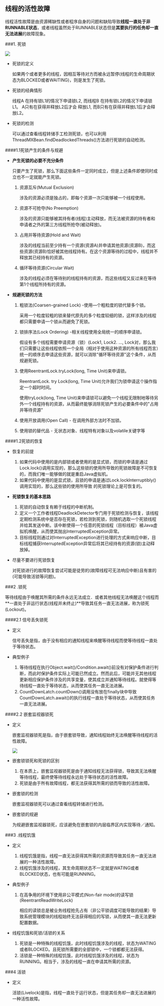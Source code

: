 ## 线程的活性故障

线程活性故障是由资源稀缺性或者程序自身的问题和缺陷导致**线程一直处于非RUNNABLE状态**，或者线程虽然处于RUNNABLE状态但是**其要执行的任务却一直无法进展**的故障现象。

###1. 死锁

![](https://javanote.oss-cn-shenzhen.aliyuncs.com/9_死锁示意图.png)

- 死锁的定义

  如果两个或者更多的线程，因相互等待对方而被永远暂停(线程的生命周期状态为BLOCKED或者WAITING)，则是发生了死锁。

- 死锁的经典情形

  线程A 在持有锁L1的情况下申请锁L2, 而线程B 在持有锁L2的情况下申请锁L1。 A只有在获得并释放L2后才会
  释放L1, 而B只有在获得并释放L1后才会释放L2。

- 死锁的检测

  可以通过查看线程转储手工检测死锁，也可以利用ThreadMXBean.findDeadlockedThreads()方法进行死锁的自动检测。

####1.1死锁产生的条件与规避

- **产生死锁的必要不充分条件**

  只要产生了死锁，那么下面这些条件一定同时成立，但是上述条件即使同时成立也不一定就能产生死锁。

  1. 资源互斥(Mutual Exclusion) 

     涉及的资源必须是独占的，即每个资源一次只能够被一个线程使用。

  2. 资源不可抢夺(No Preemption)

     涉及的资源只能够被其持有者(线程)主动释放，而无法被资源的持有者和申请者之外的第三方线程所抢夺(被动释放)。

  3. 占用并等待资源(Hold and Wait)

     涉及的线程当前至少持有一个资源(资源A)并申请其他资源(资源B)，而这些资源(资源B)恰好被其他线程持有。在这个资源等待的过程中，线程并不释放其已经持有的资源。

  4. 循环等待资源(Circular Wait)

     涉及的线程必须在等待别的线程持有的资源，而这些线程又反过来在等待第1个线程所持有的资源。

- **规避死锁的方法**

  1. 粗锁法(Coarsen-grained Lock) -使用—个粗粒度的锁代替多个锁。

     采用一个粒度较粗的锁来替代原先的多个粒度较细的锁，这样涉及的线程都只需要申请一个锁从而避免了死锁。

  2. 锁排序法(Lock Ordering) -相关线程使用全局统一的顺序申请锁。

     假设有多个线程需要申请资源（锁）{Lock1, Lock2. …, Lock对，那么我们只需要让这些线程依照一个全局（相对于使用这种资源的所有线程而言）统一的顺序去申请这些资源，就可以消除"循环等待资源"这个条件，从而规避死锁。

  3. 使用ReentrantLock.tryLock(long, Time Unit)来申请锁。

     ReentrantLock. try Lock(long, Time Unit)允许我们为锁申请这个操作指定一个超时时间。

     使用tryLock(long, Time Unit)来申请锁可以避免一个线程无限制地等待另外一个线程持有的资源，从而最终能够消除死锁产生的必要条件中的"占用并等待资源"

  4. 使用开放调用(Open Call) - 在调用外部方法时不加锁。

  5. 使用锁的替代品 - 无状态对象、线程特有对象以及volatile关键字等

####1.2死锁的恢复

- 恢复的前提

  1. 如果代码中使用的是内部锁或者使用的是显式锁，而锁的申请是通过Lock.lock()调用实现的，那么这些锁的使用所导致的死锁故障是不可恢复的，而我们唯一能够做的就是重启Java虚拟机。
  2. 如果代码中使用的是显式锁，且锁的申请是通过Lock.locklnterruptibly()调用实现的，那么这些锁的使用所导致
     的死锁理论上是可恢复的。

- **死锁恢复的基本思路**

  1. 死锁的自动恢复有赖于线程的中断机制。
  2. 定义一个工作者线程DeadlockDetector专门用于死锁检测与恢复，该线程定期检测系统中是否存在死锁，若检测到死锁，则随机选取一个死锁线程并给其发送中断。该中断使得一个任意的死锁线程（目标线程）被Java虚拟机唤醒，从而使其抛出InterruptedException异常。
  3. 目标线程则通过对InterruptedException进行处理的方式来响应中断，目标线程捕获InterruptedException异常后将其已经持有的资源(锁)主动释放掉。

- 尽量不要进行死锁恢复

  对死锁进行的故障恢复尝试可能是徒劳的(故障线程可无法响应中断)且有害的(可能导致活锁等问题)。

###2 .锁死

等待线程由于唤醒其所需的条件永远无法成立．或者其他线程无法唤醒这个线程而**一直处于非运行状态(线程并未终止)**导致其任务一直无法进展，称为锁死(Lockout)。

####2.1 信号丢失锁死

- 定义

  信号丢失是指，由于没有相应的通知线程来唤醒等待线程而使等待线程一直处于等待状态。

- 典型例子

  1. 等待线程在执行Object.wait()/Condition.await()前没有对保护条件进行判断，而此时保护条件实际上可能已然成立。然而此后，可能并无其他线程更新相应保护条件涉及的共享变量，使其成立并通知等待线程。就使得等待线程一直处于等待状态，从而使其任务一直无法进展。
  2. CountDownLatch.countDown()调用没有放在finally块中导致CountDownLatch.await()的执行线程一直处于等待状态，从而使其任务一直无法进展。

####2.2 嵌套监视器锁死

- 定义

  嵌套监视器锁死是指，由于嵌套锁导致，通知线程始终无法唤醒等待线程的活性故障。

  ![](https://javanote.oss-cn-shenzhen.aliyuncs.com/10_嵌套锁锁死.png)

- 嵌套锁锁死和死锁的区别

  1. 在本质上，嵌套监视器锁死是由于通知线程无法获得锁，导致其无法唤醒等待线程，最终使等待线程永远处于等待状态的活性故障。
  2. 死锁是由于所有故障线程，都无法获得其所需的锁而导致的活性故障。

- 嵌套锁的检测

  嵌套监视器锁死可以通过查看线程转储进行检测。

- 嵌套锁的规避

  为规避嵌套监视器锁死，应该避免在嵌套锁的内层临界区内实现等待／通知。

###3 .线程饥饿

- 定义

  1. 线程饥饿是指，线程一直无法获得其所需的资源而导致其任务一直无法进展的一种活性故障。
  2. 线程饥饿涉及的线程，其生命周期状态不一定就是WATING或者BLOCKED状态，也有可能是RUNNING。

- 典型例子

  1. 在高争用的环境下使用非公平模式(Non-fair mode)的读写锁(ReentrantReadWriteLock)

     相应的读锁总是被业务线程抢先占有（非公平锁调度可能导致的结果）导致系统管理模块的线程始终无法获得相应的写锁，从而使其一直无法更新配置数据。

- 线程饥饿和死锁/活锁的关系

  1. 死锁是一种特殊的线程饥饿，此时线程饥饿涉及的线程，状态为WATING或者BLOCKED。且死锁所需要的全部锁中，一个锁都都无法获得。
  2. 活锁是一种特殊的线程饥饿，此时线程饥饿涉及的线程，状态为RUNNING。相当于，涉及的线程一直在申请其所需的资源。

###4 活锁

- 定义

  活锁(Livelock)是指，线程一直处于运行状态，但是其任务却一直无法进展的一种活性故障。